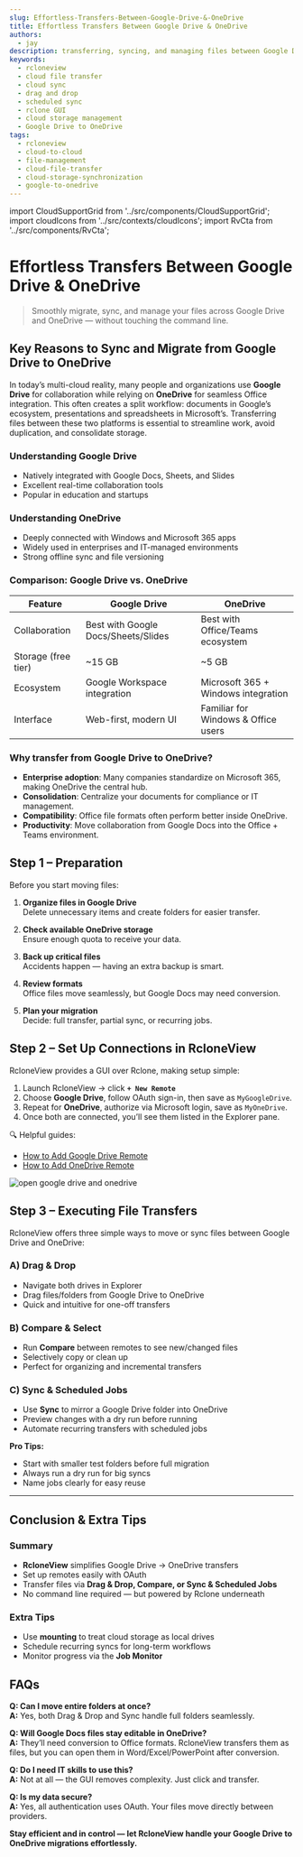 ```yaml
---
slug: Effortless-Transfers-Between-Google-Drive-&-OneDrive
title: Effortless Transfers Between Google Drive & OneDrive
authors:
  - jay
description: transferring, syncing, and managing files between Google Drive and OneDrive effortless—even for non-technical users.
keywords:
  - rcloneview
  - cloud file transfer
  - cloud sync
  - drag and drop
  - scheduled sync
  - rclone GUI
  - cloud storage management
  - Google Drive to OneDrive
tags:
  - rcloneview
  - cloud-to-cloud
  - file-management
  - cloud-file-transfer
  - cloud-storage-synchronization
  - google-to-onedrive
---
```

import CloudSupportGrid from '../src/components/CloudSupportGrid';
import cloudIcons from '../src/contexts/cloudIcons';
import RvCta from '../src/components/RvCta';

# Effortless Transfers Between Google Drive & OneDrive

> Smoothly migrate, sync, and manage your files across Google Drive and OneDrive — without touching the command line.


## Key Reasons to Sync and Migrate from Google Drive to OneDrive

In today’s multi-cloud reality, many people and organizations use **Google Drive** for collaboration while relying on **OneDrive** for seamless Office integration. This often creates a split workflow: documents in Google’s ecosystem, presentations and spreadsheets in Microsoft’s. Transferring files between these two platforms is essential to streamline work, avoid duplication, and consolidate storage.

<!-- truncate -->

### Understanding Google Drive

- Natively integrated with Google Docs, Sheets, and Slides  
- Excellent real-time collaboration tools  
- Popular in education and startups  

### Understanding OneDrive

- Deeply connected with Windows and Microsoft 365 apps  
- Widely used in enterprises and IT-managed environments  
- Strong offline sync and file versioning  

### Comparison: Google Drive vs. OneDrive

| Feature              | Google Drive                         | OneDrive                              |
|----------------------|--------------------------------------|----------------------------------------|
| Collaboration         | Best with Google Docs/Sheets/Slides | Best with Office/Teams ecosystem       |
| Storage (free tier)  | ~15 GB                               | ~5 GB                                  |
| Ecosystem            | Google Workspace integration         | Microsoft 365 + Windows integration    |
| Interface            | Web-first, modern UI                 | Familiar for Windows & Office users    |

### Why transfer from Google Drive to OneDrive?

- **Enterprise adoption**: Many companies standardize on Microsoft 365, making OneDrive the central hub.  
- **Consolidation**: Centralize your documents for compliance or IT management.  
- **Compatibility**: Office file formats often perform better inside OneDrive.  
- **Productivity**: Move collaboration from Google Docs into the Office + Teams environment.  


## Step 1 – Preparation

Before you start moving files:

1. **Organize files in Google Drive**  
   Delete unnecessary items and create folders for easier transfer.

2. **Check available OneDrive storage**  
   Ensure enough quota to receive your data.

3. **Back up critical files**  
   Accidents happen — having an extra backup is smart.

4. **Review formats**  
   Office files move seamlessly, but Google Docs may need conversion.

5. **Plan your migration**  
   Decide: full transfer, partial sync, or recurring jobs.

<!-- Obsidian note: CTA 컴포넌트 -->
<RvCta imageSrc="/img/rcloneview-preview.png" downloadUrl="https://rcloneview.com/src/download.html" />

## Step 2 – Set Up Connections in RcloneView

RcloneView provides a GUI over Rclone, making setup simple:

1. Launch RcloneView → click **`+ New Remote`**  
2. Choose **Google Drive**, follow OAuth sign-in, then save as `MyGoogleDrive`.  
3. Repeat for **OneDrive**, authorize via Microsoft login, save as `MyOneDrive`.  
4. Once both are connected, you’ll see them listed in the Explorer pane.  

🔍 Helpful guides:  
- [How to Add Google Drive Remote](https://rcloneview.com/support/howto/intro#step-2-adding-remote-storage-google-drive-example)  
- [How to Add OneDrive Remote](https://rcloneview.com/support/howto/remote-storage-connection-settings/add-oath-online-login#quick-setup-guide)  

<img src="/support/images/en/tutorials/open-google-drive-and-onedrive.png" alt="open google drive and onedrive" class="img-medium img-center" />

## Step 3 – Executing File Transfers

RcloneView offers three simple ways to move or sync files between Google Drive and OneDrive:

### A) **Drag & Drop**
- Navigate both drives in Explorer  
- Drag files/folders from Google Drive to OneDrive  
- Quick and intuitive for one-off transfers  

### B) **Compare & Select**
- Run **Compare** between remotes to see new/changed files  
- Selectively copy or clean up  
- Perfect for organizing and incremental transfers  

### C) **Sync & Scheduled Jobs**
- Use **Sync** to mirror a Google Drive folder into OneDrive  
- Preview changes with a dry run before running  
- Automate recurring transfers with scheduled jobs  

**Pro Tips:**  
- Start with smaller test folders before full migration  
- Always run a dry run for big syncs  
- Name jobs clearly for easy reuse  

---

## Conclusion & Extra Tips

### Summary
- **RcloneView** simplifies Google Drive → OneDrive transfers  
- Set up remotes easily with OAuth  
- Transfer files via **Drag & Drop, Compare, or Sync & Scheduled Jobs**  
- No command line required — but powered by Rclone underneath  

### Extra Tips
- Use **mounting** to treat cloud storage as local drives  
- Schedule recurring syncs for long-term workflows  
- Monitor progress via the **Job Monitor**  


## FAQs

**Q: Can I move entire folders at once?**  
**A:** Yes, both Drag & Drop and Sync handle full folders seamlessly.  

**Q: Will Google Docs files stay editable in OneDrive?**  
**A:** They’ll need conversion to Office formats. RcloneView transfers them as files, but you can open them in Word/Excel/PowerPoint after conversion.  

**Q: Do I need IT skills to use this?**  
**A:** Not at all — the GUI removes complexity. Just click and transfer.  

**Q: Is my data secure?**  
**A:** Yes, all authentication uses OAuth. Your files move directly between providers.  


**Stay efficient and in control — let RcloneView handle your Google Drive to OneDrive migrations effortlessly.**

<!-- Obsidian note: Download 컴포넌트 -->
<CloudSupportGrid />